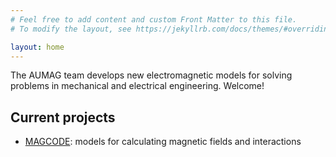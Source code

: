 ```yaml
---
# Feel free to add content and custom Front Matter to this file.
# To modify the layout, see https://jekyllrb.com/docs/themes/#overriding-theme-defaults

layout: home
---
```


The AUMAG team develops new electromagnetic models for solving problems in mechanical
and electrical engineering. Welcome!


## Current projects

* [MAGCODE](http://wspr.io/magcode/): models for calculating magnetic fields and interactions

